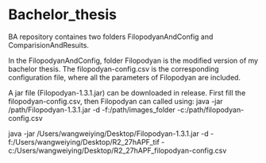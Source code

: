 # Bachelor_thesis
BA repository containes two folders FilopodyanAndConfig and ComparisionAndResuits.

In the FilopodyanAndConfig, folder Filopodyan is the modified version of my bachelor thesis. 
The filopodyan-config.csv is the corresponding configuration file, where all the parameters of Filopodyan are included.

A jar file (Filopodyan-1.3.1.jar) can be downloaded in release.
First fill the filopodyan-config.csv, then Filopodyan can called using:
java -jar /path/Filopodyan-1.3.1.jar -d -f:/path/images_folder -c:/path/filopodyan-config.csv

java -jar /Users/wangweiying/Desktop/Filopodyan-1.3.1.jar -d -f:/Users/wangweiying/Desktop/R2_27hAPF_tif -c:/Users/wangweiying/Desktop/R2_27hAPF_filopodyan-config.csv
